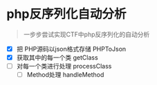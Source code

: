 # php反序列化自动分析

> 一步步尝试实现CTF中php反序列化的自动分析

- [x] 把 PHP源码以json格式存储 PHPToJson
- [x] 获取其中的每一个类    getClass
- [ ] 对每一个类进行处理    processClass
    - [ ] Method处理      handleMethod